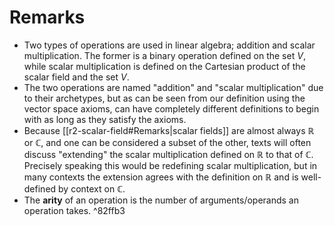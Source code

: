 # Remarks
- Two types of operations are used in linear algebra; addition and scalar multiplication. The former is a binary operation defined on the set $V$, while scalar multiplication is defined on the Cartesian product of the scalar field and the set $V$.
- The two operations are named "addition" and "scalar multiplication" due to their archetypes, but as can be seen from our definition using the vector space axioms, can have completely different definitions to begin with as long as they satisfy the axioms.
- Because [[r2-scalar-field#Remarks|scalar fields]] are almost always $\mathbb{R}$ or $\mathbb{C}$, and one can be considered a subset of the other, texts will often discuss "extending" the scalar multiplication defined on $\mathbb{R}$ to that of $\mathbb{C}$. Precisely speaking this would be redefining scalar multiplication, but in many contexts the extension agrees with the definition on $\mathbb{R}$ and is well-defined by context on $\mathbb{C}$.
- The **arity** of an operation is the number of arguments/operands an operation takes. ^82ffb3